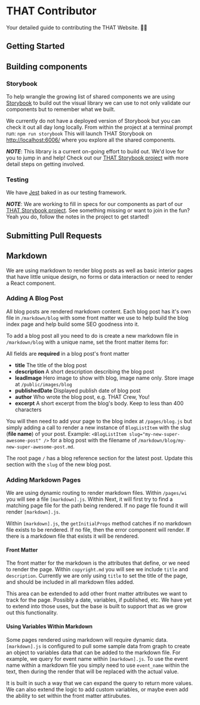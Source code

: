 # THAT Contributor

Your detailed guide to contributing the THAT Website. 🌲🌲

## Getting Started

## Building components

### Storybook

To help wrangle the growing list of shared components we are using [Storybook](https://storybook.js.org/) to build out the visual library we can use to not only validate our components but to remember what we built.

We currently do not have a deployed version of Storybook but you can check it out all day long locally. From within the project at a terminal prompt run: `npm run storybook` This will launch THAT Storybook on [http://localhost:6006/](http://localhost:6006/) where you explore all the shared components.

**_NOTE_**: This library is a current on-going effort to build out. We'd love for you to jump in and help! Check out our [THAT Storybook project](https://github.com/ThatConference/that-website/projects/2) with more detail steps on getting involved.

### Testing

We have [Jest](https://jestjs.io/) baked in as our testing framework.

**_NOTE_**: We are working to fill in specs for our components as part of our [THAT Storybook project](https://github.com/ThatConference/that-website/projects/2). See something missing or want to join in the fun? Yeah you do, follow the notes in the project to get started!

## Submitting Pull Requests

## Markdown

We are using markdown to render blog posts as well as basic interior pages that have little unique design, no forms or data interaction or need to render a React component.

### Adding A Blog Post

All blog posts are rendered markdown content. Each blog post has it's own file in `/markdown/blog` with some front matter we use to help build the blog index page and help build some SEO goodness into it.

To add a blog post all you need to do is create a new markdown file in `/markdown/blog` with a unique name, set the front matter items for:

All fields are **required** in a blog post's front matter

- **title** The title of the blog post
- **description** A short description describing the blog post
- **leadImage** Hero image to show with blog, image name only. Store image at `/public/images/blog`
- **publishedDate** Displayed publish date of blog post
- **author** Who wrote the blog post, e.g. THAT Crew, You!
- **excerpt** A short excerpt from the blog's body. Keep to less than 400 characters

You will then need to add your page to the blog index at `/pages/blog.js` but simply adding a call to render a new instance of `BlogListItem` with the slug (**file name**) of your post. Example: `<BlogListItem slug="my-new-super-awesome-post" />` for a blog post with the filename of `/markdown/blog/my-new-super-awesome-post.md`.

The root page `/` has a blog reference section for the latest post. Update this section with the `slug` of the new blog post.

### Adding Markdown Pages

We are using dynamic routing to render markdown files. Within `/pages/wi` you will see a file `[markdown].js`. Within Next, it will first try to find a matching page file for the path being rendered. If no page file found it will render `[markdown].js`.

Within `[markdown].js`, the `getInitialProps` method catches if no markdown file exists to be rendered. If no file, then the error component will render. If there is a markdown file that exists it will be rendered.

#### Front Matter

The front matter for the markdown is the attributes that define, or we need to render the page. Within `copyright.md` you will see we include `title` and `description`. Currently we are only using `title` to set the title of the page, and should be included in all markdown files added.

This area can be extended to add other front matter attributes we want to track for the page. Possibly a date, variables, if published, etc. We have yet to extend into those uses, but the base is built to support that as we grow out this functionality.

#### Using Variables Within Markdown

Some pages rendered using markdown will require dynamic data. `[markdown].js` is configured to pull some sample data from graph to create an object to variables data that can be added to the markdown file. For example, we query for event name within `[markdown].js`. To use the event name within a markdown file you simply need to use `event_name` within the text, then during the render that will be replaced with the actual value.

It is built in such a way that we can expand the query to return more values. We can also extend the logic to add custom variables, or maybe even add the ability to set within the front matter attirubutes.
